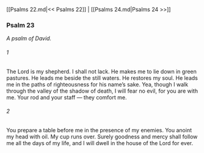 [[Psalms 22.md|<< Psalms 22]]  |  [[Psalms 24.md|Psalms 24 >>]]

### Psalm 23

*A psalm of David.*

###### 1
The Lord is my shepherd. I shall not lack. He makes me to lie down in green pastures. He leads me beside the still waters. He restores my soul. He leads me in the paths of righteousness for his name’s sake. Yea, though I walk through the valley of the shadow of death, I will fear no evil, for you are with me. Your rod and your staff — they comfort me.

###### 2
You prepare a table before me in the presence of my enemies. You anoint my head with oil. My cup runs over. Surely goodness and mercy shall follow me all the days of my life, and I will dwell in the house of the Lord for ever.